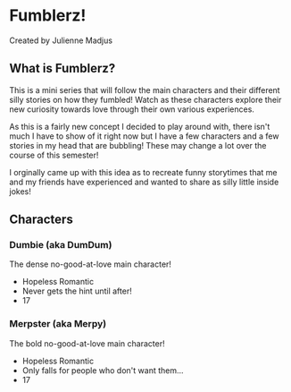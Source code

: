 # Fumblerz!
Created by Julienne Madjus
## What is Fumblerz?
This is a mini series that will follow the main characters and their different silly stories on how they fumbled! Watch as these characters explore their new curiosity towards love through their own various experiences.

As this is a fairly new concept I decided to play around with, there isn't much I have to show of it right now but I have a few characters and a few stories in my head that are bubbling! These may change a lot over the course of this semester!

I orginally came up with this idea as to recreate funny storytimes that me and my friends have experienced and wanted to share as silly little inside jokes!
## Characters
### Dumbie (aka DumDum)
The dense no-good-at-love main character!
- Hopeless Romantic
- Never gets the hint until after!
- 17

### Merpster (aka Merpy)
The bold no-good-at-love main character!
- Hopeless Romantic
- Only falls for people who don't want them...
- 17
